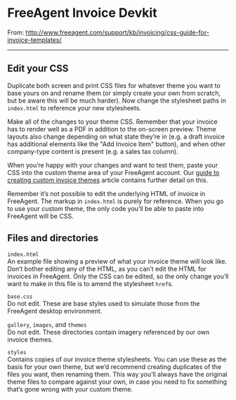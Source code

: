 # FreeAgent Invoice Devkit

From: http://www.freeagent.com/support/kb/invoicing/css-guide-for-invoice-templates/

-----

## Edit your CSS
Duplicate both screen and print CSS files for whatever theme you want to base yours on and rename them (or simply create your own from scratch, but be aware this will be much harder). Now change the stylesheet paths in `index.html` to reference your new stylesheets.

Make all of the changes to your theme CSS. Remember that your invoice has to render well as a PDF in addition to the on-screen preview. Theme layouts also change depending on what state they’re in (e.g. a draft invoice has additional elements like the "Add Invoice Item" button), and when other company-type content is present (e.g. a sales tax column).

When you’re happy with your changes and want to test them, paste your CSS into the custom theme area of your FreeAgent account. Our [guide to creating custom invoice themes](http://www.freeagent.com/support/kb/invoicing/css-guide-for-invoice-templates/) article contains further detail on this.

Remember it’s not possible to edit the underlying HTML of invoice in FreeAgent. The markup in `index.html` is purely for reference. When you go to use your custom theme, the only code you’ll be able to paste into FreeAgent will be CSS.  

## Files and directories
`index.html`  
An example file showing a preview of what your invoice theme will look like. Don’t bother editing any of the HTML, as you can’t edit the HTML for invoices in FreeAgent. Only the CSS can be edited, so the only change you’ll want to make in this file is to amend the stylesheet `href`s.

`base.css`  
Do not edit. These are base styles used to simulate those from the FreeAgent desktop environment.

`gallery`, `images`, and `themes`  
Do not edit. These directories contain imagery referenced by our own invoice themes.

`styles`  
Contains copies of our invoice theme stylesheets. You can use these as the basis for your own theme, but we’d recommend creating duplicates of the files you want, then renaming them. This way you’ll always have the original theme files to compare against your own, in case you need to fix something that’s gone wrong with your custom theme.  
